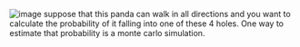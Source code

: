 ![image](https://github.com/fern4ndomartins/montecarlo/assets/142704807/90001ee0-2cee-4fd2-90ea-28f70ce8f91c)
suppose that this panda can walk in all directions and you want to calculate the probability of it falling into one of these 4 holes.
One way to estimate that probability is a monte carlo simulation.
